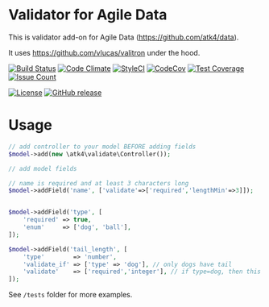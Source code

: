# Validator for Agile Data

This is validator add-on for Agile Data (https://github.com/atk4/data).

It uses https://github.com/vlucas/valitron under the hood.


[![Build Status](https://travis-ci.org/atk4/validate.png?branch=master)](https://travis-ci.org/atk4/validate)
[![Code Climate](https://codeclimate.com/github/atk4/validate/badges/gpa.svg)](https://codeclimate.com/github/atk4/validate)
[![StyleCI](https://styleci.io/repos/161695320/shield)](https://styleci.io/repos/161695320)
[![CodeCov](https://codecov.io/gh/atk4/validate/branch/develop/graph/badge.svg)](https://codecov.io/gh/atk4/validate)
[![Test Coverage](https://codeclimate.com/github/atk4/validate/badges/coverage.svg)](https://codeclimate.com/github/atk4/validate/coverage)
[![Issue Count](https://codeclimate.com/github/atk4/validate/badges/issue_count.svg)](https://codeclimate.com/github/atk4/validate)

[![License](https://poser.pugx.org/atk4/validate/license)](https://packagist.org/packages/atk4/validate)
[![GitHub release](https://img.shields.io/github/release/atk4/validate.svg?maxAge=2592000)](CHANGELOG.md)


# Usage

``` php
// add controller to your model BEFORE adding fields
$model->add(new \atk4\validate\Controller());

// add model fields

// name is required and at least 3 characters long
$model->addField('name', ['validate'=>['required','lengthMin'=>3]]);


$model->addField('type', [
    'required' => true,
    'enum'     => ['dog', 'ball'],
]);

$model->addField('tail_length', [
    'type'        => 'number',
    'validate_if' => ['type' => 'dog'], // only dogs have tail
    'validate'    => ['required','integer'], // if type=dog, then this field is required, otherwise it's not
]);
```

See `/tests` folder for more examples.

